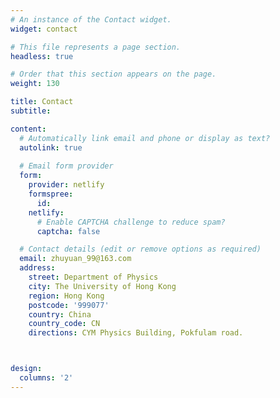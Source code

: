 ```yaml
---
# An instance of the Contact widget.
widget: contact

# This file represents a page section.
headless: true

# Order that this section appears on the page.
weight: 130

title: Contact
subtitle:

content:
  # Automatically link email and phone or display as text?
  autolink: true
  
  # Email form provider
  form:
    provider: netlify
    formspree:
      id:
    netlify:
      # Enable CAPTCHA challenge to reduce spam?
      captcha: false

  # Contact details (edit or remove options as required)
  email: zhuyuan_99@163.com
  address:
    street: Department of Physics
    city: The University of Hong Kong
    region: Hong Kong
    postcode: '999077'
    country: China
    country_code: CN
    directions: CYM Physics Building, Pokfulam road.



design:
  columns: '2'
---
```

